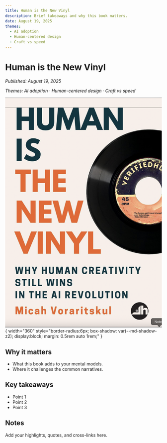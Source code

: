 ```yaml
---
title: Human is the New Vinyl
description: Brief takeaways and why this book matters.
date: August 19, 2025
themes:
  - AI adoption
  - Human-centered design
  - Craft vs speed
---
```


# Human is the New Vinyl

_Published: August 19, 2025_

_Themes: AI adoption · Human-centered design · Craft vs speed_

![Cover: Human is the New Vinyl](../assets/img/human_is_the_new_vinyl.png){ width="360" style="border-radius:6px; box-shadow: var(--md-shadow-z2); display:block; margin: 0.5rem auto 1rem;" }

## Why it matters
- What this book adds to your mental models.
- Where it challenges the common narratives.

## Key takeaways
- Point 1
- Point 2
- Point 3

## Notes
Add your highlights, quotes, and cross-links here.
